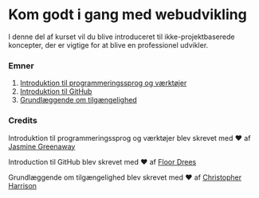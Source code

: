 # Kom godt i gang med webudvikling

I denne del af kurset vil du blive introduceret til ikke-projektbaserede koncepter, der er vigtige for at blive en professionel udvikler.

### Emner

1. [Introduktion til programmeringssprog og værktøjer](../1-intro-to-programming-languages/translations/README.da.md)
2. [Introduktion til GitHub](../2-github-basics/translations/README.da.md)
3. [Grundlæggende om tilgængelighed](../3-accessibility/translations/README.da.md)

### Credits

Introduktion til programmeringssprog og værktøjer blev skrevet med ♥️ af [Jasmine Greenaway](https://twitter.com/paladique)

Introduction til GitHub blev skrevet med ♥️ af [Floor Drees](https://twitter.com/floordrees)

Grundlæggende om tilgængelighed blev skrevet med ♥️ af [Christopher Harrison](https://twitter.com/geektrainer)
